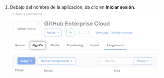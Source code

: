 1. Debajo del nombre de la aplicación, da clic en **Iniciar sesión**. ![Captura de pantalla de la pestaña "Registrarse" de la aplicación de Okta](/assets/images/help/saml/okta-sign-on-tab.png)

